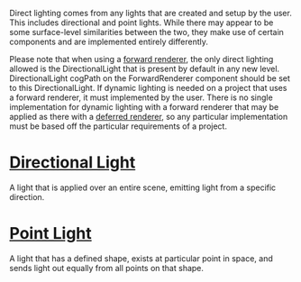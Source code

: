 Direct lighting comes from any lights that are created and setup by the user. This includes directional and point lights. While there may appear to be some surface-level similarities between the two, they make use of certain components and are implemented entirely differently.

Please note that when using a [forward renderer](https://plasmaengine.github.io/PlasmaDocs/Manual/plasmamanual/graphics/renderer.markdown), the only direct lighting allowed is the DirectionalLight that is present by default in any new level. DirectionalLight cogPath on the ForwardRenderer component should be set to this DirectionalLight. If dynamic lighting is needed on a project that uses a forward renderer, it must implemented by the user. There is no single implementation for dynamic lighting with a forward renderer that may be applied as there with a [deferred renderer](https://plasmaengine.github.io/PlasmaDocs/Manual/plasmamanual/graphics/renderer.markdown), so any particular implementation must be based off the particular requirements of a project.

 # [Directional Light](https://plasmaengine.github.io/PlasmaDocs/Manual/plasmamanual/graphics/lighting/direct_lighting/directional_light.markdown)
A light that is applied over an entire scene, emitting light from a specific direction.

 # [Point Light](https://plasmaengine.github.io/PlasmaDocs/Manual/plasmamanual/graphics/lighting/direct_lighting/point_light.markdown)
A light that has a defined shape, exists at particular point in space, and sends light out equally from all points on that shape. 

 